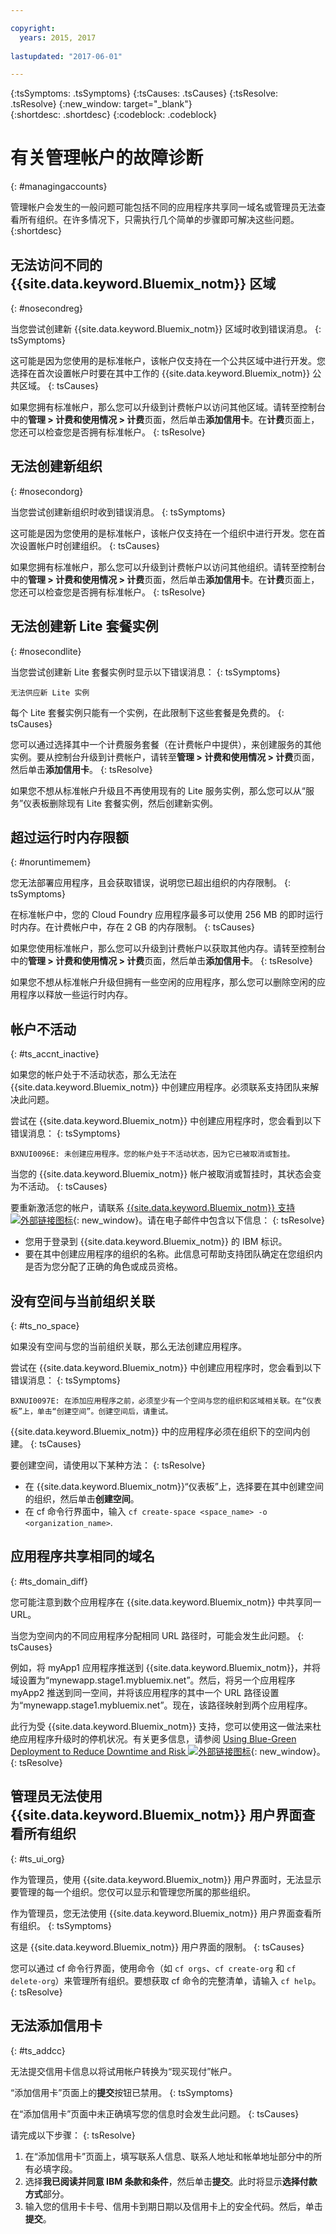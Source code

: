 ```yaml
---

copyright:
  years: 2015, 2017
  
lastupdated: "2017-06-01"

---
```


{:tsSymptoms: .tsSymptoms} 
{:tsCauses: .tsCauses} 
{:tsResolve: .tsResolve} 
{:new_window: target="_blank"}  
{:shortdesc: .shortdesc}
{:codeblock: .codeblock} 


# 有关管理帐户的故障诊断
{: #managingaccounts}

管理帐户会发生的一般问题可能包括不同的应用程序共享同一域名或管理员无法查看所有组织。在许多情况下，只需执行几个简单的步骤即可解决这些问题。
{:shortdesc}

## 无法访问不同的 {{site.data.keyword.Bluemix_notm}} 区域
{: #nosecondreg}

当您尝试创建新 {{site.data.keyword.Bluemix_notm}} 区域时收到错误消息。
{: tsSymptoms}

这可能是因为您使用的是标准帐户，该帐户仅支持在一个公共区域中进行开发。您选择在首次设置帐户时要在其中工作的 {{site.data.keyword.Bluemix_notm}} 公共区域。
{: tsCauses}

如果您拥有标准帐户，那么您可以升级到计费帐户以访问其他区域。请转至控制台中的**管理 > 计费和使用情况 > 计费**页面，然后单击**添加信用卡**。在**计费**页面上，您还可以检查您是否拥有标准帐户。
{: tsResolve}

## 无法创建新组织
{: #nosecondorg}
 
当您尝试创建新组织时收到错误消息。
{: tsSymptoms}

这可能是因为您使用的是标准帐户，该帐户仅支持在一个组织中进行开发。您在首次设置帐户时创建组织。
{: tsCauses}

如果您拥有标准帐户，那么您可以升级到计费帐户以访问其他组织。请转至控制台中的**管理 > 计费和使用情况 > 计费**页面，然后单击**添加信用卡**。在**计费**页面上，您还可以检查您是否拥有标准帐户。
{: tsResolve}

## 无法创建新 Lite 套餐实例
{: #nosecondlite}

当您尝试创建新 Lite 套餐实例时显示以下错误消息：
{: tsSymptoms}

`无法供应新 Lite 实例`

每个 Lite 套餐实例只能有一个实例，在此限制下这些套餐是免费的。
{: tsCauses}

您可以通过选择其中一个计费服务套餐（在计费帐户中提供），来创建服务的其他实例。要从控制台升级到计费帐户，请转至**管理 > 计费和使用情况 > 计费**页面，然后单击**添加信用卡**。
{: tsResolve}

如果您不想从标准帐户升级且不再使用现有的 Lite 服务实例，那么您可以从“服务”仪表板删除现有 Lite 套餐实例，然后创建新实例。 

## 超过运行时内存限额
{: #noruntimemem}

您无法部署应用程序，且会获取错误，说明您已超出组织的内存限制。
{: tsSymptoms}

在标准帐户中，您的 Cloud Foundry 应用程序最多可以使用 256 MB 的即时运行时内存。在计费帐户中，存在 2 GB 的内存限制。
{: tsCauses}

如果您使用标准帐户，那么您可以升级到计费帐户以获取其他内存。请转至控制台中的**管理 > 计费和使用情况 > 计费**页面，然后单击**添加信用卡**。
{: tsResolve}

如果您不想从标准帐户升级但拥有一些空闲的应用程序，那么您可以删除空闲的应用程序以释放一些运行时内存。 

## 帐户不活动
{: #ts_accnt_inactive}

如果您的帐户处于不活动状态，那么无法在 {{site.data.keyword.Bluemix_notm}} 中创建应用程序。必须联系支持团队来解决此问题。

尝试在 {{site.data.keyword.Bluemix_notm}} 中创建应用程序时，您会看到以下错误消息：
{: tsSymptoms} 

`BXNUI0096E: 未创建应用程序。您的帐户处于不活动状态，因为它已被取消或暂挂。`

当您的 {{site.data.keyword.Bluemix_notm}} 帐户被取消或暂挂时，其状态会变为不活动。
{: tsCauses}


要重新激活您的帐户，请联系 [{{site.data.keyword.Bluemix_notm}} 支持 ![外部链接图标](../icons/launch-glyph.svg "外部链接图标")](http://ibm.biz/bluemixsupport.com){: new_window}。请在电子邮件中包含以下信息：
{: tsResolve}

  * 您用于登录到 {{site.data.keyword.Bluemix_notm}} 的 IBM 标识。
  * 要在其中创建应用程序的组织的名称。此信息可帮助支持团队确定在您组织内是否为您分配了正确的角色或成员资格。


## 没有空间与当前组织关联
{: #ts_no_space}

如果没有空间与您的当前组织关联，那么无法创建应用程序。

尝试在 {{site.data.keyword.Bluemix_notm}} 中创建应用程序时，您会看到以下错误消息：
{: tsSymptoms} 

`BXNUI0097E: 在添加应用程序之前，必须至少有一个空间与您的组织和区域相关联。在“仪表板”上，单击“创建空间”。创建空间后，请重试。`

{{site.data.keyword.Bluemix_notm}} 中的应用程序必须在组织下的空间内创建。
{: tsCauses} 

要创建空间，请使用以下某种方法： 
{: tsResolve}
 
  * 在 {{site.data.keyword.Bluemix_notm}}“仪表板”上，选择要在其中创建空间的组织，然后单击**创建空间**。
  * 在 cf 命令行界面中，输入 `cf create-space <space_name> -o <organization_name>`.

  
## 应用程序共享相同的域名
{: #ts_domain_diff}

您可能注意到数个应用程序在 {{site.data.keyword.Bluemix_notm}} 中共享同一 URL。

当您为空间内的不同应用程序分配相同 URL 路径时，可能会发生此问题。
{: tsCauses}

例如，将 myApp1 应用程序推送到 {{site.data.keyword.Bluemix_notm}}，并将域设置为“mynewapp.stage1.mybluemix.net”。然后，将另一个应用程序 myApp2 推送到同一空间，并将该应用程序的其中一个 URL 路径设置为“mynewapp.stage1.mybluemix.net”。现在，该路径映射到两个应用程序。

此行为受 {{site.data.keyword.Bluemix_notm}} 支持，您可以使用这一做法来杜绝应用程序升级时的停机状况。有关更多信息，请参阅 [Using Blue-Green Deployment to Reduce Downtime and Risk ![外部链接图标](../icons/launch-glyph.svg "外部链接图标")](https://docs.cloudfoundry.org/devguide/deploy-apps/blue-green.html){: new_window}。
{: tsResolve}
  

## 管理员无法使用 {{site.data.keyword.Bluemix_notm}} 用户界面查看所有组织
{: #ts_ui_org}

作为管理员，使用 {{site.data.keyword.Bluemix_notm}} 用户界面时，无法显示要管理的每一个组织。您仅可以显示和管理您所属的那些组织。

作为管理员，您无法使用 {{site.data.keyword.Bluemix_notm}} 用户界面查看所有组织。
{: tsSymptoms}

这是 {{site.data.keyword.Bluemix_notm}} 用户界面的限制。
{: tsCauses}

您可以通过 cf 命令行界面，使用命令（如 `cf orgs`、`cf create-org` 和 `cf delete-org`）来管理所有组织。要想获取 cf 命令的完整清单，请输入 `cf help`。
{: tsResolve}
	
## 无法添加信用卡
{: #ts_addcc}

无法提交信用卡信息以将试用帐户转换为“现买现付”帐户。

“添加信用卡”页面上的**提交**按钮已禁用。
{: tsSymptoms}

在“添加信用卡”页面中未正确填写您的信息时会发生此问题。
{: tsCauses}


请完成以下步骤：
{: tsResolve}

  1. 在“添加信用卡”页面上，填写联系人信息、联系人地址和帐单地址部分中的所有必填字段。
  2. 选择**我已阅读并同意 IBM 条款和条件**，然后单击**提交**。此时将显示**选择付款方式**部分。
  3. 输入您的信用卡卡号、信用卡到期日期以及信用卡上的安全代码。然后，单击**提交**。
